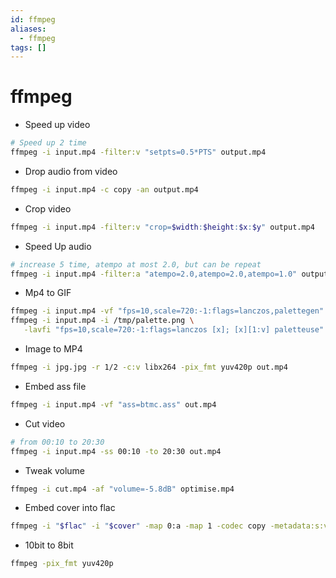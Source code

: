 ```yaml
---
id: ffmpeg
aliases:
  - ffmpeg
tags: []
---
```


# ffmpeg

* Speed up video

```bash
# Speed up 2 time
ffmpeg -i input.mp4 -filter:v "setpts=0.5*PTS" output.mp4
```

* Drop audio from video

```bash
ffmpeg -i input.mp4 -c copy -an output.mp4
```

* Crop video

```bash
ffmpeg -i input.mp4 -filter:v "crop=$width:$height:$x:$y" output.mp4
```

* Speed Up audio

```bash
# increase 5 time, atempo at most 2.0, but can be repeat
ffmpeg -i input.mp4 -filter:a "atempo=2.0,atempo=2.0,atempo=1.0" output.mp4
```

* Mp4 to GIF

```bash
ffmpeg -i input.mp4 -vf "fps=10,scale=720:-1:flags=lanczos,palettegen" -y "/tmp/palette.png"
ffmpeg -i input.mp4 -i /tmp/palette.png \
   -lavfi "fps=10,scale=720:-1:flags=lanczos [x]; [x][1:v] paletteuse" -y output.gif
```

* Image to MP4

```bash
ffmpeg -i jpg.jpg -r 1/2 -c:v libx264 -pix_fmt yuv420p out.mp4
```

* Embed ass file

```bash
ffmpeg -i input.mp4 -vf "ass=btmc.ass" out.mp4
```

* Cut video

```bash
# from 00:10 to 20:30
ffmpeg -i input.mp4 -ss 00:10 -to 20:30 out.mp4
```

- Tweak volume

```bash
ffmpeg -i cut.mp4 -af "volume=-5.8dB" optimise.mp4
```

* Embed cover into flac

```bash
ffmpeg -i "$flac" -i "$cover" -map 0:a -map 1 -codec copy -metadata:s:v title="Album cover" -metadata:s:v comment="Cover (front)" -disposition:v attached_pic "$output"
```

- 10bit to 8bit

```bash
ffmpeg -pix_fmt yuv420p
```
